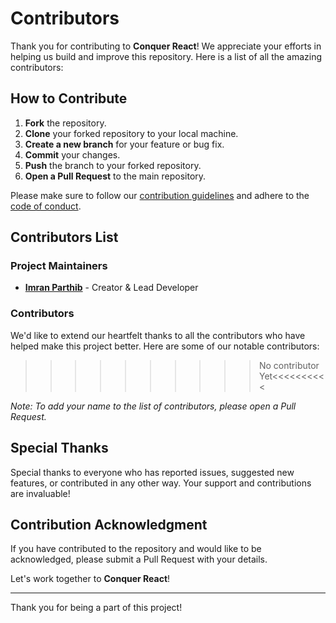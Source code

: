 # Contributors

Thank you for contributing to **Conquer React**! We appreciate your efforts in helping us build and improve this repository. Here is a list of all the amazing contributors:

## How to Contribute

1. **Fork** the repository.
2. **Clone** your forked repository to your local machine.
3. **Create a new branch** for your feature or bug fix.
4. **Commit** your changes.
5. **Push** the branch to your forked repository.
6. **Open a Pull Request** to the main repository.

Please make sure to follow our [contribution guidelines](CONTRIBUTING.md) and adhere to the [code of conduct](CODE_OF_CONDUCT.md).

## Contributors List

### Project Maintainers

- **[Imran Parthib](https://github.com/imranparthiib)** - Creator & Lead Developer

### Contributors

We'd like to extend our heartfelt thanks to all the contributors who have helped make this project better. Here are some of our notable contributors:

>>>>>>>>>>No contributor Yet<<<<<<<<<<

<!-- - **[Contributor 1](https://github.com/contributor1)**

  - Contributions: Documentation improvements, bug fixes

- **[Contributor 2](https://github.com/contributor2)**

  - Contributions: Feature additions, code refactoring

- **[Contributor 3](https://github.com/contributor3)**
  - Contributions: Testing, issue reporting -->

_Note: To add your name to the list of contributors, please open a Pull Request._

## Special Thanks

Special thanks to everyone who has reported issues, suggested new features, or contributed in any other way. Your support and contributions are invaluable!

## Contribution Acknowledgment

If you have contributed to the repository and would like to be acknowledged, please submit a Pull Request with your details.

Let's work together to **Conquer React**!

---

Thank you for being a part of this project!

